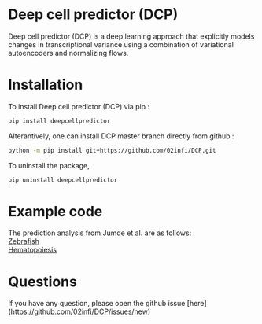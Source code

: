 # Deep cell predictor (DCP)
Deep cell predictor (DCP) is a deep learning approach that explicitly models changes in transcriptional variance using a combination of variational autoencoders and normalizing flows.   

# Installation
To install Deep cell predictor (DCP) via pip : 

```bash
pip install deepcellpredictor
```
Alterantively, one can install DCP master branch directly from github :
```bash
python -m pip install git+https://github.com/02infi/DCP.git
```
To uninstall the package,
```bash
pip uninstall deepcellpredictor
```

# Example code 
The prediction analysis from Jumde et al. are as follows:   
[Zebrafish](https://nbviewer.org/github/02infi/DCP/tree/main/python_notebooks/zebrafish/)   
[Hematopoiesis](https://nbviewer.org/github/02infi/DCP/tree/main/python_notebooks/hematopoiesis/With_all_genes/)



# Questions 
If you have any question, please open the github issue [here] (https://github.com/02infi/DCP/issues/new)
 
